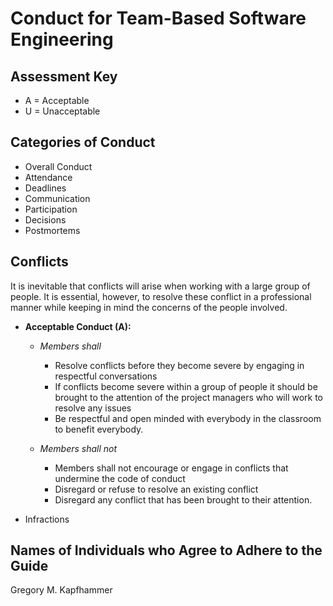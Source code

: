 # Conduct for Team-Based Software Engineering

## Assessment Key

* A = Acceptable
* U = Unacceptable

## Categories of Conduct

* Overall Conduct
* Attendance
* Deadlines
* Communication
* Participation
* Decisions
* Postmortems

## Conflicts

It is inevitable that conflicts will arise when working with a large group of
people. It is essential, however, to resolve these conflict in a professional
manner while keeping in mind the concerns of the people involved.

* **Acceptable Conduct (A):**

  * *Members shall*

    * Resolve conflicts before they become severe by engaging in respectful
    conversations
    * If conflicts become severe within a group of people it should be brought
    to the attention of the project managers who will work to resolve any issues
    * Be respectful and open minded with everybody in the classroom to benefit
    everybody.

  * *Members shall not*

    * Members shall not encourage or engage in conflicts that undermine the code
    of conduct
    * Disregard or refuse to resolve an existing conflict
    * Disregard any conflict that has been brought to their attention.

* Infractions

## Names of Individuals who Agree to Adhere to the Guide

Gregory M. Kapfhammer
